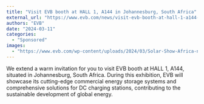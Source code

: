 ```yaml
---
title: "Visit EVB booth at HALL 1, A144 in Johannesburg, South Africa"
external_url: "https://www.evb.com/news/visit-evb-booth-at-hall-1-a144-at-johannesburg-south-africa/"
authors: "EVB"
date: "2024-03-11"
categories:
  - "Sponsored"
images:
  - "https://www.evb.com/wp-content/uploads/2024/03/Solar-Show-Africa-news.jpg"
---
```


We extend a warm invitation for you to visit EVB booth at HALL 1, A144, situated in Johannesburg, South Africa. During this exhibition, EVB will showcase its cutting-edge commercial energy storage systems and comprehensive solutions for DC charging stations, contributing to the sustainable development of global energy.